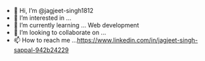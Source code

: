 - 👋 Hi, I’m @jagjeet-singh1812
- 👀 I’m interested in ... 
- 🌱 I’m currently learning ... Web development 
- 💞️ I’m looking to collaborate on ...
- 📫 How to reach me ...https://www.linkedin.com/in/jagjeet-singh-sappal-942b24229

<!---
jagjeet-singh1812/jagjeet-singh1812 is a ✨ special ✨ repository because its `README.md` (this file) appears on your GitHub profile.
You can click the Preview link to take a look at your changes.
--->
